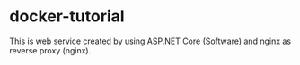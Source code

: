# docker-tutorial
This is web service created by using ASP.NET Core (Software) and nginx as reverse proxy (nginx).
